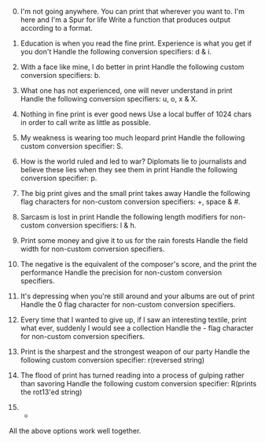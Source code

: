 0. I'm not going anywhere. You can print that wherever you want to. I'm here and I'm a Spur for life
 Write a function that produces output according to a format.

1. Education is when you read the fine print. Experience is what you get if you don't
 Handle the following conversion specifiers: d & i.

2. With a face like mine, I do better in print
 Handle the following custom conversion specifiers: b.

3. What one has not experienced, one will never understand in print
 Handle the following conversion specifiers: u, o, x & X.

4. Nothing in fine print is ever good news
 Use a local buffer of 1024 chars in order to call write as little as possible.

5. My weakness is wearing too much leopard print
 Handle the following custom conversion specifier: S.

6. How is the world ruled and led to war? Diplomats lie to journalists and believe these lies when 
they see them in print
 Handle the following conversion specifier: p.

7. The big print gives and the small print takes away
 Handle the following flag characters for non-custom conversion specifiers: +, space & #.

8. Sarcasm is lost in print
 Handle the following length modifiers for non-custom conversion specifiers: l & h.

9. Print some money and give it to us for the rain forests
 Handle the field width for non-custom conversion specifiers.

10. The negative is the equivalent of the composer's score, and the print the performance
 Handle the precision for non-custom conversion specifiers.

11. It's depressing when you're still around and your albums are out of print
 Handle the 0 flag character for non-custom conversion specifiers.

12. Every time that I wanted to give up, if I saw an interesting textile, print what ever, suddenly 
I would see a collection
 Handle the - flag character for non-custom conversion specifiers.

13. Print is the sharpest and the strongest weapon of our party
 Handle the following custom conversion specifier: r(reversed string)

14. The flood of print has turned reading into a process of gulping rather than savoring
 Handle the following custom conversion specifier: R(prints the rot13'ed string)

15. *
 All the above options work well together.
